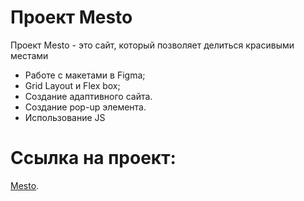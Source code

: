 # Проект Mesto

Проект Mesto - это сайт, который позволяет делиться красивыми местами 

* Работе с макетами в Figma;
* Grid Layout и Flex box;
* Создание адаптивного сайта.
* Создание pop-up элемента.
* Использование JS

# Ссылка на проект:

[Mesto](https://danchick256256.github.io/project-mesto/).
